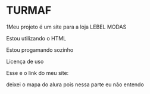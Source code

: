 # TURMAF
1Meu projeto é um site para a loja LEBEL MODAS

Estou utilizando o HTML

Estou progamando sozinho

Licença de uso

Esse e o link do meu site: 

deixei o mapa do alura pois nessa parte eu não entendo
